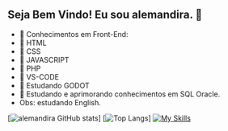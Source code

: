 ## Seja Bem Vindo! Eu sou alemandira. 👋

- 🔭  Conhecimentos em Front-End:
- 🔭  HTML
- 🔭  CSS
- 🔭  JAVASCRIPT
- 🔭  PHP
- 🔭  VS-CODE
- 🔭  Estudando GODOT 
- 🔭  Estudando e aprimorando conhecimentos em SQL Oracle.
- Obs: estudando English.

[![alemandira GitHub stats](https://github-readme-stats.vercel.app/api?username=alemandira&show_icons=true&theme=ambient_gradient)]
[![Top Langs](https://github-readme-stats.vercel.app/api/top-langs/?username=alemandira&layout=compact&show_icons=true&theme=ambient_gradient)]
[![My Skills](https://skillicons.dev/icons?i=html,css,js,php,vscode,godot,sqlite)](https://skillicons.dev)
<div style="display: inline_block"><br>
  
  ##

 <!--
<div> 
  <a href="https://www.youtube.com/channel/UC_-uuuZbY0AAt9CViNzvc-Q" target="_blank"><img src="https://img.shields.io/badge/YouTube-FF0000?style=for-the-badge&logo=youtube&logoColor=white" target="_blank"></a>
  <a href="https://instagram.com/rafaballerini" target="_blank"><img src="https://img.shields.io/badge/-Instagram-%23E4405F?style=for-the-badge&logo=instagram&logoColor=white" target="_blank"></a>
 	<a href="https://www.twitch.tv/rafaballerinii" target="_blank"><img src="https://img.shields.io/badge/Twitch-9146FF?style=for-the-badge&logo=twitch&logoColor=white" target="_blank"></a>
 <a href="https://discord.gg/wagxzStdcR" target="_blank"><img src="https://img.shields.io/badge/Discord-7289DA?style=for-the-badge&logo=discord&logoColor=white" target="_blank"></a> 
  <a href = "mailto:contatorafaballerini@gmail.com"><img src="https://img.shields.io/badge/-Gmail-%23333?style=for-the-badge&logo=gmail&logoColor=white" target="_blank"></a>
  <a href="https://www.linkedin.com/in/rafaella-ballerini-45875016a" target="_blank"><img src="https://img.shields.io/badge/-LinkedIn-%230077B5?style=for-the-badge&logo=linkedin&logoColor=white" target="_blank"></a> 
  
</div>
-->
